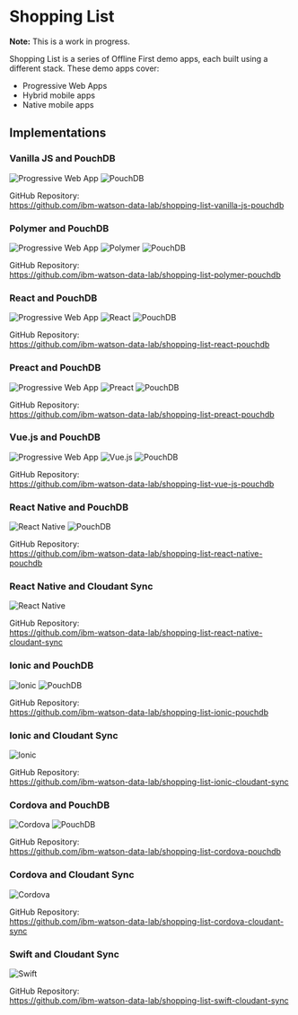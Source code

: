 # Shopping List

**Note:** This is a work in progress.

Shopping List is a series of Offline First demo apps, each built using a different stack. These demo apps cover:

* Progressive Web Apps
* Hybrid mobile apps
* Native mobile apps

## Implementations

### Vanilla JS and PouchDB

![Progressive Web App](img/pwa-logo.svg) ![PouchDB](img/pouchdb-logo.png)

GitHub Repository:  
https://github.com/ibm-watson-data-lab/shopping-list-vanilla-js-pouchdb

### Polymer and PouchDB

![Progressive Web App](img/pwa-logo.svg) ![Polymer](img/polymer-logo.svg) ![PouchDB](img/pouchdb-logo.png)

GitHub Repository:  
https://github.com/ibm-watson-data-lab/shopping-list-polymer-pouchdb

### React and PouchDB

![Progressive Web App](img/pwa-logo.svg) ![React](img/react-logo.svg) ![PouchDB](img/pouchdb-logo.png)

GitHub Repository:  
https://github.com/ibm-watson-data-lab/shopping-list-react-pouchdb

### Preact and PouchDB

![Progressive Web App](img/pwa-logo.svg) ![Preact](img/preact-logo.jpg) ![PouchDB](img/pouchdb-logo.png)

GitHub Repository:  
https://github.com/ibm-watson-data-lab/shopping-list-preact-pouchdb

### Vue.js and PouchDB

![Progressive Web App](img/pwa-logo.svg) ![Vue.js](img/vuejs-logo.png) ![PouchDB](img/pouchdb-logo.png)

GitHub Repository:  
https://github.com/ibm-watson-data-lab/shopping-list-vue-js-pouchdb

### React Native and PouchDB

![React Native](img/react-native-logo.svg) ![PouchDB](img/pouchdb-logo.png)

GitHub Repository:  
https://github.com/ibm-watson-data-lab/shopping-list-react-native-pouchdb

### React Native and Cloudant Sync

![React Native](img/react-native-logo.svg)

GitHub Repository:  
https://github.com/ibm-watson-data-lab/shopping-list-react-native-cloudant-sync

### Ionic and PouchDB

![Ionic](img/ionic-logo.png) ![PouchDB](img/pouchdb-logo.png)

GitHub Repository:  
https://github.com/ibm-watson-data-lab/shopping-list-ionic-pouchdb

### Ionic and Cloudant Sync

![Ionic](img/ionic-logo.png) 

GitHub Repository:  
https://github.com/ibm-watson-data-lab/shopping-list-ionic-cloudant-sync

### Cordova and PouchDB

![Cordova](img/cordova-logo.png) ![PouchDB](img/pouchdb-logo.png)

GitHub Repository:  
https://github.com/ibm-watson-data-lab/shopping-list-cordova-pouchdb

### Cordova and Cloudant Sync

![Cordova](img/cordova-logo.png)

GitHub Repository:  
https://github.com/ibm-watson-data-lab/shopping-list-cordova-cloudant-sync

### Swift and Cloudant Sync

![Swift](img/swift-logo.png)

GitHub Repository:  
https://github.com/ibm-watson-data-lab/shopping-list-swift-cloudant-sync
